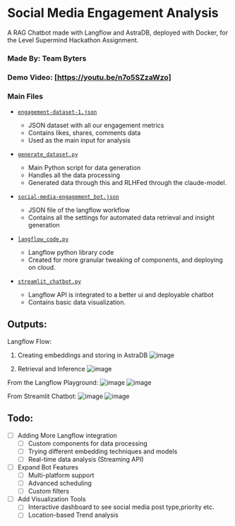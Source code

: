 # Social Media Engagement Analysis

A RAG Chatbot made with Langflow and AstraDB, deployed with Docker, for the Level Supermind Hackathon Assignment.

### Made By: Team Byters
### Demo Video: [https://youtu.be/n7o5SZzaWzo]

### Main Files
* [`engagement-dataset-1.json`](./engagement-dataset-1.json)
  * JSON dataset with all our engagement metrics
  * Contains likes, shares, comments data
  * Used as the main input for analysis

* [`generate_dataset.py`](./generate_dataset.py)
  * Main Python script for data generation
  * Handles all the data processing
  * Generated data through this and RLHFed through the claude-model.

* [`social-media-engagement_bot.json`](./social-media-engagement_bot.json)
  * JSON file of the langflow workflow
  * Contains all the settings for automated data retrieval and insight generation

* [`langflow_code.py`](./langflow_code.py)
  * Langflow python library code
  * Created for more granular tweaking of components, and deploying on cloud.

* [`streamlit_chatbot.py`](./streamlit_chatbot.py)
  * Langflow API is integrated to a better ui and deployable chatbot
  * Contains basic data visualization.

## Outputs:
Langflow Flow:
1. Creating embeddings and storing in AstraDB
![image](https://github.com/user-attachments/assets/9589b41d-9124-4eb4-b9f5-d6c294a1be99)

2. Retrieval and Inference
![image](https://github.com/user-attachments/assets/9ac6ee4c-9312-44df-bb4c-08fe548c8442)

From the Langflow Playground:
![image](https://github.com/user-attachments/assets/fd20df4c-7705-4d6d-bf77-e04167376310)
![image](https://github.com/user-attachments/assets/e010686a-dc10-4acf-8244-3196a426ab47)

From Streamlit Chatbot:
![image](https://github.com/user-attachments/assets/7a519993-6dc4-4652-8cd4-da66ad870ff6)
![image](https://github.com/user-attachments/assets/05023133-d108-4c60-a6eb-c55ada6fcfe7)



## Todo:
- [ ] Adding More Langflow integration
  - [ ] Custom components for data processing
  - [ ] Trying different embedding techniques and models
  - [ ] Real-time data analysis (Streaming API)

- [ ] Expand Bot Features
  - [ ] Multi-platform support
  - [ ] Advanced scheduling
  - [ ] Custom filters

- [ ] Add Visualization Tools
  - [ ] Interactive dashboard to see social media post type,priority etc.
  - [ ] Location-based Trend analysis

